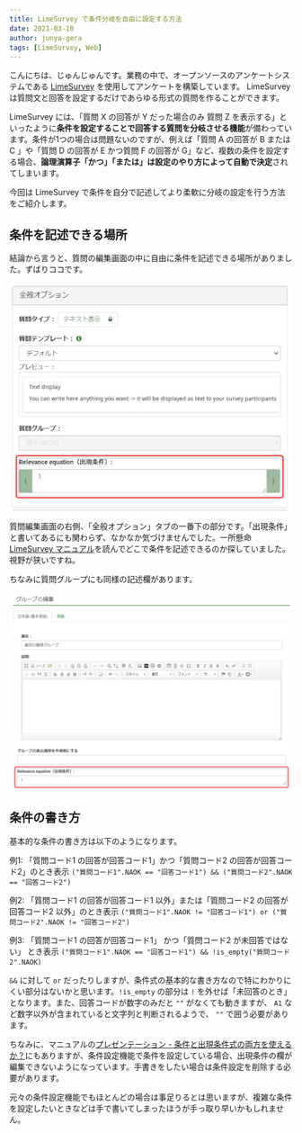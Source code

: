 ```yaml
---
title: LimeSurvey で条件分岐を自由に設定する方法
date: 2021-03-10
author: junya-gera
tags: [LimeSurvey, Web]
---
```


こんにちは、じゅんじゅんです。業務の中で、オープンソースのアンケートシステムである [LimeSurvey](https://www.d-ip.jp/limesurvey/) を使用してアンケートを構築しています。 LimeSurvey は質問文と回答を設定するだけであらゆる形式の質問を作ることができます。

LimeSurvey には、「質問 X の回答が Y だった場合のみ 質問 Z を表示する」といったように**条件を設定することで回答する質問を分岐させる機能**が備わっています。条件が1つの場合は問題ないのですが、例えば「質問 A の回答が B または C 」や「質問 D の回答が E かつ質問 F の回答が G」など、複数の条件を設定する場合、**論理演算子「かつ」「または」は設定のやり方によって自動で決定**されてしまいます。

今回は LimeSurvey で条件を自分で記述してより柔軟に分岐の設定を行う方法をご紹介します。

## 条件を記述できる場所
結論から言うと、質問の編集画面の中に自由に条件を記述できる場所がありました。ずばりココです。

![](images/write-conditional-branches-freely-in-lime-survey-1.png)

質問編集画面の右側、「全般オプション」タブの一番下の部分です。「出現条件」と書いてあるにも関わらず、なかなか気づけませんでした。一所懸命 [LimeSurvey マニュアル](https://manual.limesurvey.org/LimeSurvey_Manual/ja)を読んでどこで条件を記述できるのか探していました。視野が狭いですね。

ちなみに質問グループにも同様の記述欄があります。

![](images/write-conditional-branches-freely-in-lime-survey-2.png)

## 条件の書き方
基本的な条件の書き方は以下のようになります。

例1: 「質問コード1 の回答が回答コード1」かつ「質問コード2 の回答が回答コード2」のとき表示
`("質問コード1".NAOK == "回答コード1") && ("質問コード2".NAOK == "回答コード2")`

例2: 「質問コード1 の回答が回答コード1 以外」または「質問コード2 の回答が回答コード2 以外」のとき表示
`("質問コード1".NAOK != "回答コード1") or ("質問コード2".NAOK != "回答コード2")`

例3: 「質問コード1 の回答が回答コード1」 かつ「質問コード2 が未回答ではない」 とき表示
`("質問コード1".NAOK == "回答コード1") && !is_empty("質問コード2".NAOK)`

`&&` に対して `or` だったりしますが、条件式の基本的な書き方なので特にわかりにくい部分はないかと思います。`!is_empty` の部分は `!` を外せば「未回答のとき」となります。また、回答コードが数字のみだと `""` がなくても動きますが、 `A1` など数字以外が含まれていると文字列と判断されるようで、 `""` で囲う必要があります。

ちなみに、マニュアルの[プレゼンテーション - 条件と出現条件式の両方を使えるか？](https://manual.limesurvey.org/ExpressionScript_-_Presentation/ja#.E6.9D.A1.E4.BB.B6.E3.81.A8.E5.87.BA.E7.8F.BE.E6.9D.A1.E4.BB.B6.E5.BC.8F.E3.81.AE.E4.B8.A1.E6.96.B9.E3.82.92.E4.BD.BF.E3.81.88.E3.82.8B.E3.81.8B.EF.BC.9F)にもありますが、条件設定機能で条件を設定している場合、出現条件の欄が編集できないようになっています。手書きをしたい場合は条件設定を削除する必要があります。

元々の条件設定機能でもほとんどの場合は事足りるとは思いますが、複雑な条件を設定したいときなどは手で書いてしまったほうが手っ取り早いかもしれません。
